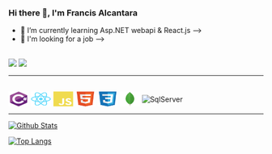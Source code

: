### Hi there 👋, I'm Francis Alcantara

- 🌱 I’m currently learning Asp.NET webapi & React.js -->
- 👔 I'm looking for a job -->
<br>
<a href="https://www.linkedin.com/in/francis-alcantara-674356213" target="_blank"><img src="https://img.shields.io/badge/-LinkedIn-%230077B5?style=for-the-badge&logo=linkedin&logoColor=white" target="_blank"></a> 
<a href="https://www.twitter.com/francis65610752" targer="_blank"><img src="https://img.shields.io/badge/Twitter-1DA1F2?style=for-the-badge&logo=twitter&logoColor=white" target="_blank"></a>

---

<div style="display: inline_block"><br>
  <img align="center" alt="Rafa-Csharp" height="30" width="40" src="https://raw.githubusercontent.com/devicons/devicon/master/icons/csharp/csharp-original.svg">
  <!--<img align="center" alt="Rafa-Ts" height="30" width="40" src="https://raw.githubusercontent.com/devicons/devicon/master/icons/typescript/typescript-plain.svg">-->
  <img align="center" alt="Rafa-React" height="30" width="40" src="https://raw.githubusercontent.com/devicons/devicon/master/icons/react/react-original.svg">
  <img align="center" alt="Rafa-Js" height="30" width="40" src="https://raw.githubusercontent.com/devicons/devicon/master/icons/javascript/javascript-plain.svg">
  <img align="center" alt="Rafa-HTML" height="30" width="40" src="https://raw.githubusercontent.com/devicons/devicon/master/icons/html5/html5-original.svg">
  <img align="center" alt="Rafa-CSS" height="30" width="40" src="https://raw.githubusercontent.com/devicons/devicon/master/icons/css3/css3-original.svg">
  <img align="center" alt="Rafa-MongoDB" height="30" width="40" src="https://raw.githubusercontent.com/devicons/devicon/master/icons/mongodb/mongodb-original.svg">
  <img align="center" alt="SqlServer" height="30" width="40" src="https://raw.githubsercontent.com/devicons/devicon/icons/microsoftsqlserver/microsoftsqlserver-plain-wordmark.svg" />
</div>

---

<div align="start">
  
[![Github Stats](https://github-readme-stats.vercel.app/api?username=Antsy15400&show_icons=true&theme=react)](https://github.com/anuraghazra/github-readme-stats)

[![Top Langs](https://github-readme-stats.vercel.app/api/top-langs/?username=Antsy15400&show_icons=true&theme=react)](https://github.com/anuraghazra/github-readme-stats)
</div>
  

  
##



